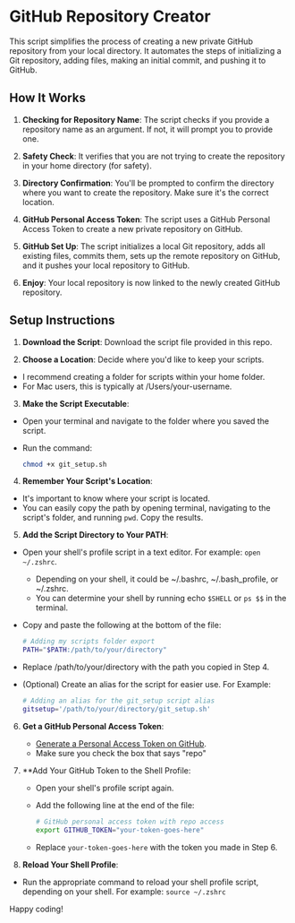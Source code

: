 # GitHub Repository Creator

This script simplifies the process of creating a new private GitHub repository from your local directory. It automates the steps of initializing a Git repository, adding files, making an initial commit, and pushing it to GitHub.

## How It Works

1. **Checking for Repository Name**: The script checks if you provide a repository name as an argument. If not, it will prompt you to provide one.

2. **Safety Check**: It verifies that you are not trying to create the repository in your home directory (for safety).

3. **Directory Confirmation**: You'll be prompted to confirm the directory where you want to create the repository. Make sure it's the correct location.

4. **GitHub Personal Access Token**: The script uses a GitHub Personal Access Token to create a new private repository on GitHub.

5. **GitHub Set Up**: The script initializes a local Git repository, adds all existing files, commits them, sets up the remote repository on GitHub, and it pushes your local repository to GitHub.

6. **Enjoy**: Your local repository is now linked to the newly created GitHub repository.

## Setup Instructions

1. **Download the Script**: Download the script file provided in this repo.

2. **Choose a Location**: Decide where you'd like to keep your scripts.
  -  I recommend creating a folder for scripts within your home folder.
  -  For Mac users, this is typically at /Users/your-username.

3. **Make the Script Executable**:
  - Open your terminal and navigate to the folder where you saved the script.
  - Run the command:

    ```bash
    chmod +x git_setup.sh
    ```
    
4. **Remember Your Script's Location**:
  - It's important to know where your script is located.
  - You can easily copy the path by opening terminal, navigating to the script's folder, and running `pwd`. Copy the results.
    
5. **Add the Script Directory to Your PATH**:
  - Open your shell's profile script in a text editor. For example: `open ~/.zshrc`.
    - Depending on your shell, it could be ~/.bashrc, ~/.bash_profile, or ~/.zshrc.
    - You can determine your shell by running echo `$SHELL` or `ps $$` in the terminal.
  - Copy and paste the following at the bottom of the file:

    ```bash
    # Adding my scripts folder export
    PATH="$PATH:/path/to/your/directory" 
    ```

  - Replace /path/to/your/directory with the path you copied in Step 4.
  - (Optional) Create an alias for the script for easier use. For Example:

    ```bash
    # Adding an alias for the git_setup script alias
    gitsetup='/path/to/your/directory/git_setup.sh'
    ```
   
6. **Get a GitHub Personal Access Token**:
   - [Generate a Personal Access Token on GitHub](https://docs.github.com/en/authentication/keeping-your-account-and-data-secure/creating-a-personal-access-token).
   - Make sure you check the box that says "repo"
     
7. **Add Your GitHub Token to the Shell Profile:
   - Open your shell's profile script again.
   - Add the following line at the end of the file:
  
     ```bash
     # GitHub personal access token with repo access
     export GITHUB_TOKEN="your-token-goes-here"
     ```
     
   - Replace `your-token-goes-here` with the token you made in Step 6.
   
8. **Reload Your Shell Profile**:
  - Run the appropriate command to reload your shell profile script, depending on your shell. For example: `source ~/.zshrc`

Happy coding!
